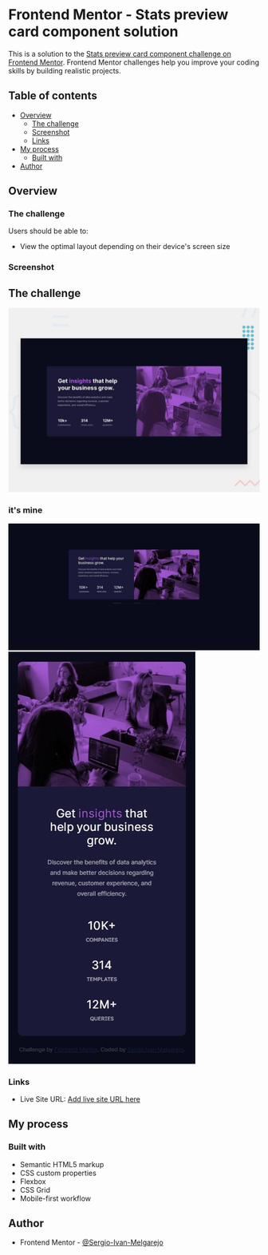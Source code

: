 # Frontend Mentor - Stats preview card component solution

This is a solution to the [Stats preview card component challenge on Frontend Mentor](https://www.frontendmentor.io/challenges/stats-preview-card-component-8JqbgoU62). Frontend Mentor challenges help you improve your coding skills by building realistic projects. 

## Table of contents

- [Overview](#overview)
  - [The challenge](#the-challenge)
  - [Screenshot](#screenshot)
  - [Links](#links)
- [My process](#my-process)
  - [Built with](#built-with)
- [Author](#author)


## Overview

### The challenge

Users should be able to:

- View the optimal layout depending on their device's screen size

### Screenshot

## The challenge
![](./design/desktop-preview.jpg)

### it's mine
![](./design/13-10-2021_17469_.jpeg)
![](./design/13-10-2021_174627_.jpeg)

### Links

- Live Site URL: [Add live site URL here](https://sergio-ivan-melgarejo.github.io/Front-Mentor-03/)


## My process

### Built with

- Semantic HTML5 markup
- CSS custom properties
- Flexbox
- CSS Grid
- Mobile-first workflow


## Author

- Frontend Mentor - [@Sergio-Ivan-Melgarejo](https://www.frontendmentor.io/profile/Sergio-Ivan-Melgarejo)
